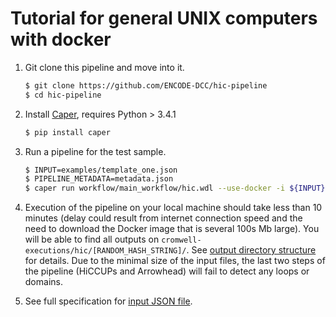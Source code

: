 # Tutorial for general UNIX computers with docker

1. Git clone this pipeline and move into it.
    ```bash
    $ git clone https://github.com/ENCODE-DCC/hic-pipeline
    $ cd hic-pipeline
    ```

2. Install [Caper](https://github.com/ENCODE-DCC/caper), requires Python > 3.4.1
    ```bash
    $ pip install caper
    ```
    
3. Run a pipeline for the test sample.
    ```bash
    $ INPUT=examples/template_one.json 
    $ PIPELINE_METADATA=metadata.json
    $ caper run workflow/main_workflow/hic.wdl --use-docker -i ${INPUT} -m ${PIPELINE_METADATA}
    ```

4. Execution of the pipeline on your local machine should take less than 10 minutes (delay could result from internet connection speed and the need to download the Docker image that is several 100s Mb large). You will be able to find all outputs on `cromwell-executions/hic/[RANDOM_HASH_STRING]/`. See [output directory structure](output.md) for details.
Due to the minimal size of the input files, the last two steps of the pipeline (HiCCUPs and Arrowhead) will fail to detect any loops or domains. 

5. See full specification for [input JSON file](input.md).
